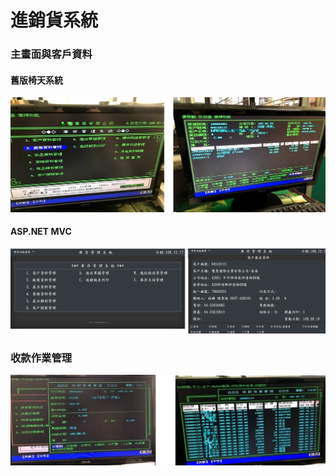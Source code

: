 # 進銷貨系統
### 主畫面與客戶資料
#### 舊版椅天系統

<img src="https://github.com/zccheng8320/inv_project/blob/master/DemoPicture/IMG_7128.jpg">

#### ASP.NET MVC 

<img src="https://github.com/zccheng8320/inv_project/blob/master/DemoPicture/img_2.jpg">

### 收款作業管理

<img src="https://github.com/zccheng8320/inv_project/blob/master/DemoPicture/IMG_7433.jpg">



